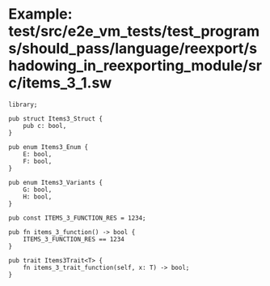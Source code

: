 # Example: test/src/e2e_vm_tests/test_programs/should_pass/language/reexport/shadowing_in_reexporting_module/src/items_3_1.sw

```sway
library;

pub struct Items3_Struct {
    pub c: bool,
}

pub enum Items3_Enum {
    E: bool,
    F: bool,
}

pub enum Items3_Variants {
    G: bool,
    H: bool,
}

pub const ITEMS_3_FUNCTION_RES = 1234;

pub fn items_3_function() -> bool {
    ITEMS_3_FUNCTION_RES == 1234
}

pub trait Items3Trait<T> {
    fn items_3_trait_function(self, x: T) -> bool;
}

```
